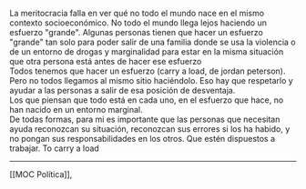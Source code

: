La meritocracia falla en ver qué no todo el mundo nace en el mismo contexto socioeconómico. No todo el mundo llega lejos haciendo un esfuerzo "grande". Algunas personas tienen que hacer un esfuerzo "grande" tan solo para poder salir de una familia donde se usa la violencia o de un entorno de drogas y marginalidad para estar en la misma situación que otra persona está antes de hacer ese esfuerzo  
Todos tenemos que hacer un esfuerzo (carry a load, de jordan peterson). Pero no todos llegamos al mismo sitio haciéndolo. Eso hay que respetarlo y ayudar a las personas a salir de esa posición de desventaja.  
Los que piensan que todo está en cada uno, en el esfuerzo que hace, no han nacido en un entorno marginal.  
De todas formas, para mi es importante que las personas que necesitan ayuda reconozcan su situación, reconozcan sus errores si los ha habido, y no pongan sus responsabilidades en los otros. Que estén dispuestos a trabajar. To carry a load

---
[[MOC Política]], 